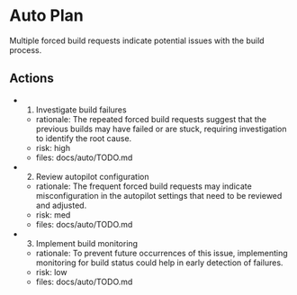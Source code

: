 # Auto Plan

Multiple forced build requests indicate potential issues with the build process.

## Actions
- 1. Investigate build failures
  - rationale: The repeated forced build requests suggest that the previous builds may have failed or are stuck, requiring investigation to identify the root cause.
  - risk: high
  - files: docs/auto/TODO.md
- 2. Review autopilot configuration
  - rationale: The frequent forced build requests may indicate misconfiguration in the autopilot settings that need to be reviewed and adjusted.
  - risk: med
  - files: docs/auto/TODO.md
- 3. Implement build monitoring
  - rationale: To prevent future occurrences of this issue, implementing monitoring for build status could help in early detection of failures.
  - risk: low
  - files: docs/auto/TODO.md